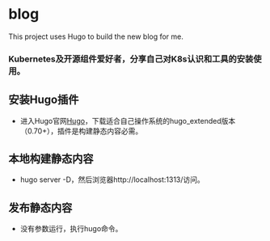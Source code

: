 # blog
This project uses Hugo to build the new blog for me.

### Kubernetes及开源组件爱好者，分享自己对K8s认识和工具的安装使用。

## 安装Hugo插件
* 进入Hugo官网[Hugo](https://github.com/gohugoio/hugo/releases)，下载适合自己操作系统的hugo_extended版本（0.70+），插件是构建静态内容必需。
## 本地构建静态内容
* hugo server -D，然后浏览器http://localhost:1313/访问。
## 发布静态内容
* 没有参数运行，执行hugo命令。
